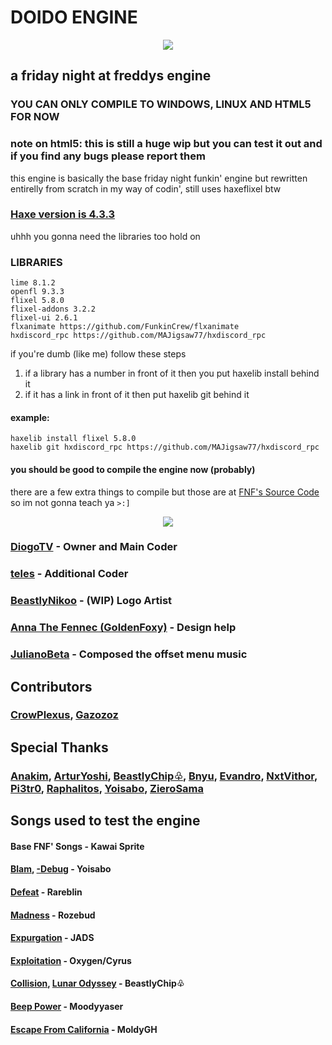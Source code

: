 # DOIDO ENGINE
<p align="center">
<img src="https://www.newgrounds.com/dump/draw/27ed38c719b9761af970cac60f441e21">
</p>

## a friday night at freddys engine

### YOU CAN ONLY COMPILE TO WINDOWS, LINUX AND HTML5 FOR NOW
### note on html5: this is still a huge wip but you can test it out and if you find any bugs please report them
this engine is basically the base friday night funkin' engine but rewritten entirelly from scratch in my way of codin', still uses haxeflixel btw


### [Haxe version is 4.3.3](https://haxe.org/download/version/4.3.3/)
uhhh you gonna need the libraries too hold on
### LIBRARIES
```
lime 8.1.2
openfl 9.3.3
flixel 5.8.0
flixel-addons 3.2.2
flixel-ui 2.6.1
flxanimate https://github.com/FunkinCrew/flxanimate
hxdiscord_rpc https://github.com/MAJigsaw77/hxdiscord_rpc
```
if you're dumb (like me) follow these steps
1. if a library has a number in front of it then you put haxelib install behind it
2. if it has a link in front of it then put haxelib git behind it
#### example:
```
haxelib install flixel 5.8.0
haxelib git hxdiscord_rpc https://github.com/MAJigsaw77/hxdiscord_rpc
```
#### you should be good to compile the engine now (probably)
there are a few extra things to compile but those are at [FNF's Source Code](https://github.com/FunkinCrew/Funkin) so im not gonna teach ya ``>:]``

<p align="center">
<img src="https://www.newgrounds.com/dump/draw/5657fbf528979526e5e7da27e30cd2a7">
</p>

### [DiogoTV](https://twitter.com/DiogoTVV) - Owner and Main Coder
### [teles](https://youtube.com/@telesfnf) - Additional Coder

### [BeastlyNikoo](https://twitter.com/Mudoku__) - (WIP) Logo Artist
### [Anna The Fennec (GoldenFoxy)](https://twitter.com/goldenfoxy2604) - Design help
### [JulianoBeta](https://www.youtube.com/@prodjuyko) - Composed the offset menu music

## Contributors
### [CrowPlexus](https://twitter.com/crowplexus), [Gazozoz](https://x.com/Gazozoz_)

## Special Thanks
### [Anakim](https://www.youtube.com/@Anakim2), [ArturYoshi](https://twitter.com/yoshizitos), [BeastlyChip♧](https://www.youtube.com/@beastlychip_), [Bnyu](https://twitter.com/bnyu_official), [Evandro](https://twitter.com/Evandroo__), [NxtVithor](https://twitter.com/NxtVithor), [Pi3tr0](https://www.youtube.com/channel/UCEkf4h74pKFK9RO3FAze-7Q), [Raphalitos](https://www.youtube.com/@RaphaLitosReviews), [Yoisabo](https://twitter.com/abo_bora), [ZieroSama](https://twitter.com/sama_ziero)

## Songs used to test the engine
#### Base FNF' Songs - Kawai Sprite
#### [Blam](https://youtu.be/0ig_WF-YAp8?t=1417), [-Debug](https://youtu.be/0ig_WF-YAp8?t=1824) - Yoisabo
#### [Defeat](https://youtu.be/WMjytiClUzw) - Rareblin
#### [Madness](https://youtu.be/GZmoHrq0mEY) - Rozebud
#### [Expurgation](https://youtu.be/WmXn3L5bQy4) - JADS
#### [Exploitation](https://youtu.be/s_9iYNDN_bw) - Oxygen/Cyrus
#### [Collision](https://youtu.be/Q6x0ylzN7L0), [Lunar Odyssey](https://youtu.be/N0HzDRY38js) - BeastlyChip♧
#### [Beep Power](https://youtu.be/NamGMx1xYL4) - Moodyyaser
#### [Escape From California](https://youtu.be/X9MOPEqq-j8) - MoldyGH
